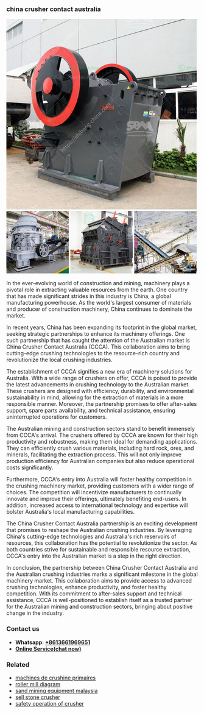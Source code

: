 <h3>china crusher contact australia</h3><img src='1708332562.jpg' alt=''><p>In the ever-evolving world of construction and mining, machinery plays a pivotal role in extracting valuable resources from the earth. One country that has made significant strides in this industry is China, a global manufacturing powerhouse. As the world's largest consumer of materials and producer of construction machinery, China continues to dominate the market.</p><p>In recent years, China has been expanding its footprint in the global market, seeking strategic partnerships to enhance its machinery offerings. One such partnership that has caught the attention of the Australian market is China Crusher Contact Australia (CCCA). This collaboration aims to bring cutting-edge crushing technologies to the resource-rich country and revolutionize the local crushing industries.</p><p>The establishment of CCCA signifies a new era of machinery solutions for Australia. With a wide range of crushers on offer, CCCA is poised to provide the latest advancements in crushing technology to the Australian market. These crushers are designed with efficiency, durability, and environmental sustainability in mind, allowing for the extraction of materials in a more responsible manner. Moreover, the partnership promises to offer after-sales support, spare parts availability, and technical assistance, ensuring uninterrupted operations for customers.</p><p>The Australian mining and construction sectors stand to benefit immensely from CCCA's arrival. The crushers offered by CCCA are known for their high productivity and robustness, making them ideal for demanding applications. They can efficiently crush various materials, including hard rock, ores, and minerals, facilitating the extraction process. This will not only improve production efficiency for Australian companies but also reduce operational costs significantly.</p><p>Furthermore, CCCA's entry into Australia will foster healthy competition in the crushing machinery market, providing customers with a wider range of choices. The competition will incentivize manufacturers to continually innovate and improve their offerings, ultimately benefiting end-users. In addition, increased access to international technology and expertise will bolster Australia's local manufacturing capabilities.</p><p>The China Crusher Contact Australia partnership is an exciting development that promises to reshape the Australian crushing industries. By leveraging China's cutting-edge technologies and Australia's rich reservoirs of resources, this collaboration has the potential to revolutionize the sector. As both countries strive for sustainable and responsible resource extraction, CCCA's entry into the Australian market is a step in the right direction.</p><p>In conclusion, the partnership between China Crusher Contact Australia and the Australian crushing industries marks a significant milestone in the global machinery market. This collaboration aims to provide access to advanced crushing technologies, enhance productivity, and foster healthy competition. With its commitment to after-sales support and technical assistance, CCCA is well-positioned to establish itself as a trusted partner for the Australian mining and construction sectors, bringing about positive change in the industry.</p><h3>Contact us</h3><ul><li><strong>Whatsapp:&nbsp;<a href="https://wa.me/8613661969651">+8613661969651</a></strong></li><li><a href="https://swt.shibang-china.com/?git&amp;zhl&amp;china crusher contact australia"><strong>Online Service(chat now)</strong></a></li></ul><h3>Related</h3><ul><li><a href='machines de crushine primaires.md'>machines de crushine primaires</a></li><li><a href='roller mill diagram.md'>roller mill diagram</a></li><li><a href='sand mining equipment malaysia.md'>sand mining equipment malaysia</a></li><li><a href='sell stone crusher.md'>sell stone crusher</a></li><li><a href='safety operation of crusher.md'>safety operation of crusher</a></li></ul>